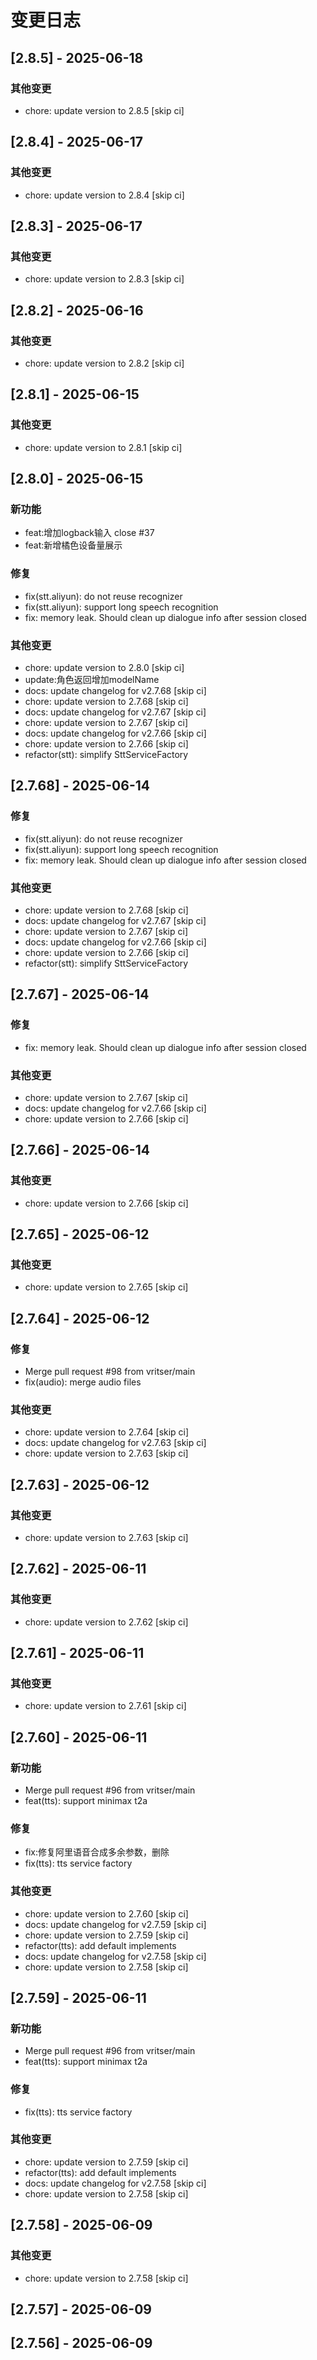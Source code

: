 # 变更日志
## [2.8.5] - 2025-06-18

### 其他变更
- chore: update version to 2.8.5 [skip ci]

## [2.8.4] - 2025-06-17

### 其他变更
- chore: update version to 2.8.4 [skip ci]

## [2.8.3] - 2025-06-17

### 其他变更
- chore: update version to 2.8.3 [skip ci]

## [2.8.2] - 2025-06-16

### 其他变更
- chore: update version to 2.8.2 [skip ci]

## [2.8.1] - 2025-06-15

### 其他变更
- chore: update version to 2.8.1 [skip ci]

## [2.8.0] - 2025-06-15

### 新功能
- feat:增加logback输入 close #37
- feat:新增橘色设备量展示

### 修复
- fix(stt.aliyun): do not reuse recognizer
- fix(stt.aliyun): support long speech recognition
- fix: memory leak. Should clean up dialogue info after session closed

### 其他变更
- chore: update version to 2.8.0 [skip ci]
- update:角色返回增加modelName
- docs: update changelog for v2.7.68 [skip ci]
- chore: update version to 2.7.68 [skip ci]
- docs: update changelog for v2.7.67 [skip ci]
- chore: update version to 2.7.67 [skip ci]
- docs: update changelog for v2.7.66 [skip ci]
- chore: update version to 2.7.66 [skip ci]
- refactor(stt): simplify SttServiceFactory

## [2.7.68] - 2025-06-14

### 修复
- fix(stt.aliyun): do not reuse recognizer
- fix(stt.aliyun): support long speech recognition
- fix: memory leak. Should clean up dialogue info after session closed

### 其他变更
- chore: update version to 2.7.68 [skip ci]
- docs: update changelog for v2.7.67 [skip ci]
- chore: update version to 2.7.67 [skip ci]
- docs: update changelog for v2.7.66 [skip ci]
- chore: update version to 2.7.66 [skip ci]
- refactor(stt): simplify SttServiceFactory

## [2.7.67] - 2025-06-14

### 修复
- fix: memory leak. Should clean up dialogue info after session closed

### 其他变更
- chore: update version to 2.7.67 [skip ci]
- docs: update changelog for v2.7.66 [skip ci]
- chore: update version to 2.7.66 [skip ci]

## [2.7.66] - 2025-06-14

### 其他变更
- chore: update version to 2.7.66 [skip ci]

## [2.7.65] - 2025-06-12

### 其他变更
- chore: update version to 2.7.65 [skip ci]

## [2.7.64] - 2025-06-12

### 修复
- Merge pull request #98 from vritser/main
- fix(audio): merge audio files

### 其他变更
- chore: update version to 2.7.64 [skip ci]
- docs: update changelog for v2.7.63 [skip ci]
- chore: update version to 2.7.63 [skip ci]

## [2.7.63] - 2025-06-12

### 其他变更
- chore: update version to 2.7.63 [skip ci]

## [2.7.62] - 2025-06-11

### 其他变更
- chore: update version to 2.7.62 [skip ci]

## [2.7.61] - 2025-06-11

### 其他变更
- chore: update version to 2.7.61 [skip ci]

## [2.7.60] - 2025-06-11

### 新功能
- Merge pull request #96 from vritser/main
- feat(tts): support minimax t2a

### 修复
- fix:修复阿里语音合成多余参数，删除
- fix(tts): tts service factory

### 其他变更
- chore: update version to 2.7.60 [skip ci]
- docs: update changelog for v2.7.59 [skip ci]
- chore: update version to 2.7.59 [skip ci]
- refactor(tts): add default implements
- docs: update changelog for v2.7.58 [skip ci]
- chore: update version to 2.7.58 [skip ci]

## [2.7.59] - 2025-06-11

### 新功能
- Merge pull request #96 from vritser/main
- feat(tts): support minimax t2a

### 修复
- fix(tts): tts service factory

### 其他变更
- chore: update version to 2.7.59 [skip ci]
- refactor(tts): add default implements
- docs: update changelog for v2.7.58 [skip ci]
- chore: update version to 2.7.58 [skip ci]

## [2.7.58] - 2025-06-09

### 其他变更
- chore: update version to 2.7.58 [skip ci]

## [2.7.57] - 2025-06-09


## [2.7.56] - 2025-06-09

